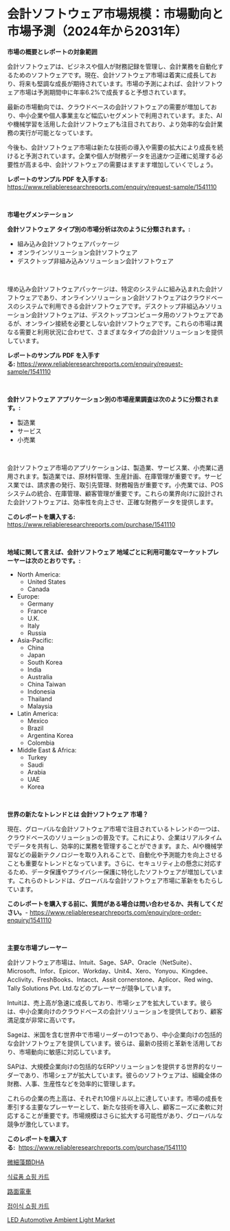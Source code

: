 <p><h1>会計ソフトウェア市場規模：市場動向と市場予測（2024年から2031年）</h1></p><p><strong>市場の概要とレポートの対象範囲</strong></p>
<p><p>会計ソフトウェアは、ビジネスや個人が財務記録を管理し、会計業務を自動化するためのソフトウェアです。現在、会計ソフトウェア市場は着実に成長しており、将来も堅調な成長が期待されています。市場の予測によれば、会計ソフトウェア市場は予測期間中に年率6.2%で成長すると予想されています。</p><p>最新の市場動向では、クラウドベースの会計ソフトウェアの需要が増加しており、中小企業や個人事業主など幅広いセグメントで利用されています。また、AIや機械学習を活用した会計ソフトウェアも注目されており、より効率的な会計業務の実行が可能となっています。</p><p>今後も、会計ソフトウェア市場は新たな技術の導入や需要の拡大により成長を続けると予測されています。企業や個人が財務データを迅速かつ正確に処理する必要性が高まる中、会計ソフトウェアの需要はますます増加していくでしょう。</p></p>
<p><strong>レポートのサンプル PDF を入手する:</strong> <a href="https://www.reliableresearchreports.com/enquiry/request-sample/1541110">https://www.reliableresearchreports.com/enquiry/request-sample/1541110</a></p>
<p>&nbsp;</p>
<p><strong>市場セグメンテーション</strong></p>
<p><strong>会計ソフトウェア タイプ別の市場分析は次のように分類されます。:</strong></p>
<p><ul><li>組み込み会計ソフトウェアパッケージ</li><li>オンラインソリューション会計ソフトウェア</li><li>デスクトップ非組み込みソリューション会計ソフトウェア</li></ul></p>
<p>&nbsp;</p>
<p><p>埋め込み会計ソフトウェアパッケージは、特定のシステムに組み込まれた会計ソフトウェアであり、オンラインソリューション会計ソフトウェアはクラウドベースのシステムで利用できる会計ソフトウェアです。デスクトップ非組込みソリューション会計ソフトウェアは、デスクトップコンピュータ用のソフトウェアであるが、オンライン接続を必要としない会計ソフトウェアです。これらの市場は異なる需要と利用状況に合わせて、さまざまなタイプの会計ソリューションを提供しています。</p></p>
<p><strong>レポートのサンプル PDF を入手する:</strong>&nbsp;<a href="https://www.reliableresearchreports.com/enquiry/request-sample/1541110">https://www.reliableresearchreports.com/enquiry/request-sample/1541110</a></p>
<p>&nbsp;</p>
<p><strong> 会計ソフトウェア アプリケーション別の市場産業調査は次のように分類されます。:</strong></p>
<p><ul><li>製造業</li><li>サービス</li><li>小売業</li></ul></p>
<p>&nbsp;</p>
<p><p>会計ソフトウェア市場のアプリケーションは、製造業、サービス業、小売業に適用されます。製造業では、原材料管理、生産計画、在庫管理が重要です。サービス業では、請求書の発行、取引先管理、財務報告が重要です。小売業では、POSシステムの統合、在庫管理、顧客管理が重要です。これらの業界向けに設計された会計ソフトウェアは、効率性を向上させ、正確な財務データを提供します。</p></p>
<p><strong>このレポートを購入する:</strong>&nbsp; <a href="https://www.reliableresearchreports.com/purchase/1541110">https://www.reliableresearchreports.com/purchase/1541110</a></p>
<p>&nbsp;</p>
<p><strong>地域に関して言えば、会計ソフトウェア 地域ごとに利用可能なマーケットプレーヤーは次のとおりです。:</strong></p>
<p><ul>
    <li>
        North America:
        <ul>
            <li>United States</li>
            <li>Canada</li>
        </ul>
    </li>
    <li>
        Europe:
        <ul>
            <li>Germany</li>
            <li>France</li>
            <li>U.K.</li>
            <li>Italy</li>
            <li>Russia</li>
        </ul>
    </li>
    <li>
        Asia-Pacific:
        <ul>
            <li>China</li>
            <li>Japan</li>
            <li>South Korea</li>
            <li>India</li>
            <li>Australia</li>
            <li>China Taiwan</li>
            <li>Indonesia</li>
            <li>Thailand</li>
            <li>Malaysia</li>
        </ul>
    </li>
    <li>
        Latin America:
        <ul>
            <li>Mexico</li>
            <li>Brazil</li>
            <li>Argentina Korea</li>
            <li>Colombia</li>
        </ul>
    </li>
    <li>
        Middle East & Africa:
        <ul>
            <li>Turkey</li>
            <li>Saudi</li>
            <li>Arabia</li>
            <li>UAE</li>
            <li>Korea</li>
        </ul>
    </li>
    </ul></p>
<p>&nbsp;</p>
<p><strong>世界の新たなトレンドとは 会計ソフトウェア 市場？</strong></p>
<p><p>現在、グローバルな会計ソフトウェア市場で注目されているトレンドの一つは、クラウドベースのソリューションの普及です。これにより、企業はリアルタイムでデータを共有し、効率的に業務を管理することができます。また、AIや機械学習などの最新テクノロジーを取り入れることで、自動化や予測能力を向上させることも重要なトレンドとなっています。さらに、セキュリティ上の懸念に対応するため、データ保護やプライバシー保護に特化したソフトウェアが増加しています。これらのトレンドは、グローバルな会計ソフトウェア市場に革新をもたらしています。</p></p>
<p><strong>このレポートを購入する前に、質問がある場合は問い合わせるか、共有してください。</strong>- <a href="https://www.reliableresearchreports.com/enquiry/pre-order-enquiry/1541110">https://www.reliableresearchreports.com/enquiry/pre-order-enquiry/1541110</a></p>
<p>&nbsp;</p>
<p><strong>主要な市場プレーヤー</strong></p>
<p><p>会計ソフトウェア市場は、Intuit、Sage、SAP、Oracle（NetSuite）、Microsoft、Infor、Epicor、Workday、Unit4、Xero、Yonyou、Kingdee、Acclivity、FreshBooks、Intacct、Assit cornerstone、Aplicor、Red wing、Tally Solutions Pvt. Ltd.などのプレーヤーが競争しています。 </p><p>Intuitは、売上高が急速に成長しており、市場シェアを拡大しています。彼らは、中小企業向けのクラウドベースの会計ソリューションを提供しており、顧客満足度が非常に高いです。</p><p>Sageは、米国を含む世界中で市場リーダーの1つであり、中小企業向けの包括的な会計ソフトウェアを提供しています。彼らは、最新の技術と革新を活用しており、市場動向に敏感に対応しています。</p><p>SAPは、大規模企業向けの包括的なERPソリューションを提供する世界的なリーダーであり、市場シェアが拡大しています。彼らのソフトウェアは、組織全体の財務、人事、生産性などを効率的に管理します。</p><p>これらの企業の売上高は、それぞれ10億ドル以上に達しています。市場の成長を牽引する主要なプレーヤーとして、新たな技術を導入し、顧客ニーズに柔軟に対応することが重要です。市場規模はさらに拡大する可能性があり、グローバルな競争が激化しています。</p></p>
<p><strong>このレポートを購入する:</strong>&nbsp;&nbsp;<a href="https://www.reliableresearchreports.com/purchase/1541110">https://www.reliableresearchreports.com/purchase/1541110</a></p>
<p><p><a href="https://medium.com/@terrellconn_13145/%E3%83%9E%E3%82%A4%E3%82%AF%E3%83%AD%E8%97%BBdha%E5%B8%82%E5%A0%B4%E5%B1%95%E6%9C%9B-%E6%A5%AD%E7%95%8C%E6%A6%82%E8%A6%81%E3%81%A8%E4%BA%88%E6%B8%AC-2024%E5%B9%B4%E3%81%8B%E3%82%892031%E5%B9%B4-58d75cc6777b">微細藻類DHA</a></p><p><a href="https://medium.com/@gamblestampleyjenny50m5sl6/%EC%8B%9D%EB%A3%8C%ED%92%88-%EC%9E%A5%EB%B0%94%EA%B5%AC%EB%8B%88-%EC%8B%9C%EC%9E%A5-%EA%B7%9C%EB%AA%A8-cagr-%ED%8A%B8%EB%A0%8C%EB%93%9C-2024-2030-dc515caab0fc">식료품 쇼핑 카트</a></p><p><a href="https://medium.com/@zoetazuur/%E5%B8%82%E9%9B%BB%E5%B8%82%E5%A0%B4%E3%81%AF-2031%E5%B9%B4%E3%81%BE%E3%81%A7%E3%81%AE%E5%B8%82%E5%A0%B4%E3%82%B7%E3%82%A7%E3%82%A2-%E8%A6%8F%E6%A8%A1-%E4%BA%88%E6%B8%AC%E3%81%AB%E7%84%A6%E7%82%B9%E3%82%92%E5%BD%93%E3%81%A6%E3%81%A6%E3%81%84%E3%81%BE%E3%81%99-446e3c89e017">路面電車</a></p><p><a href="https://medium.com/@gamblestampleyjenny50m5sl6/%EC%A0%91%EA%B8%B0%EC%8B%9D-%EC%87%BC%ED%95%91-%EC%B9%B4%ED%8A%B8-%EC%8B%9C%EC%9E%A5-%EC%A0%84%EB%A7%9D-%EC%82%B0%EC%97%85-%EA%B0%9C%EC%9A%94%EC%99%80-%EC%98%88%EC%B8%A1-2024%EB%85%84%EB%B6%80%ED%84%B0-2031%EB%85%84%EA%B9%8C%EC%A7%80-dd50854c487c">접이식 쇼핑 카트</a></p><p><a href="https://github.com/Sarissaschmalingtr6fz2739/Market-Research-Report-List-1/blob/main/led-automotive-ambient-light-market.md">LED Automotive Ambient Light Market</a></p></p>
